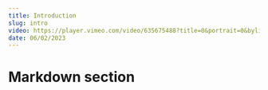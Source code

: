 ```yaml
---
title: Introduction
slug: intro
video: https://player.vimeo.com/video/635675488?title=0&portrait=0&byline=0&autoplay=1&loop=1&transparent=1
date: 06/02/2023
---
```


# Markdown section
